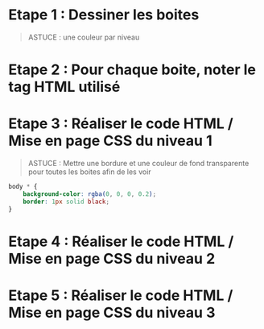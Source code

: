# Etape 1 : Dessiner les boites
> ASTUCE : une couleur par niveau

# Etape 2 : Pour chaque boite, noter le tag HTML utilisé

# Etape 3 : Réaliser le code HTML / Mise en page CSS du niveau 1
> ASTUCE : Mettre une bordure et une couleur de fond transparente pour toutes les boites afin de les voir

```CSS
body * {
    background-color: rgba(0, 0, 0, 0.2);
    border: 1px solid black;
}
```

# Etape 4 : Réaliser le code HTML / Mise en page CSS du niveau 2

# Etape 5 : Réaliser le code HTML / Mise en page CSS du niveau 3
